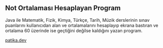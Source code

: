 ## Not Ortalaması Hesaplayan Program
Java ile Matematik, Fizik, Kimya, Türkçe, Tarih, Müzik derslerinin sınav puanlarını kullanıcıdan alan ve ortalamalarını hesaplayıp ekrana bastıran ve ortalama 60 üzerinde ise geçtiğini değilse kaldığını yazan program.

[patika.dev](https://patika.dev)